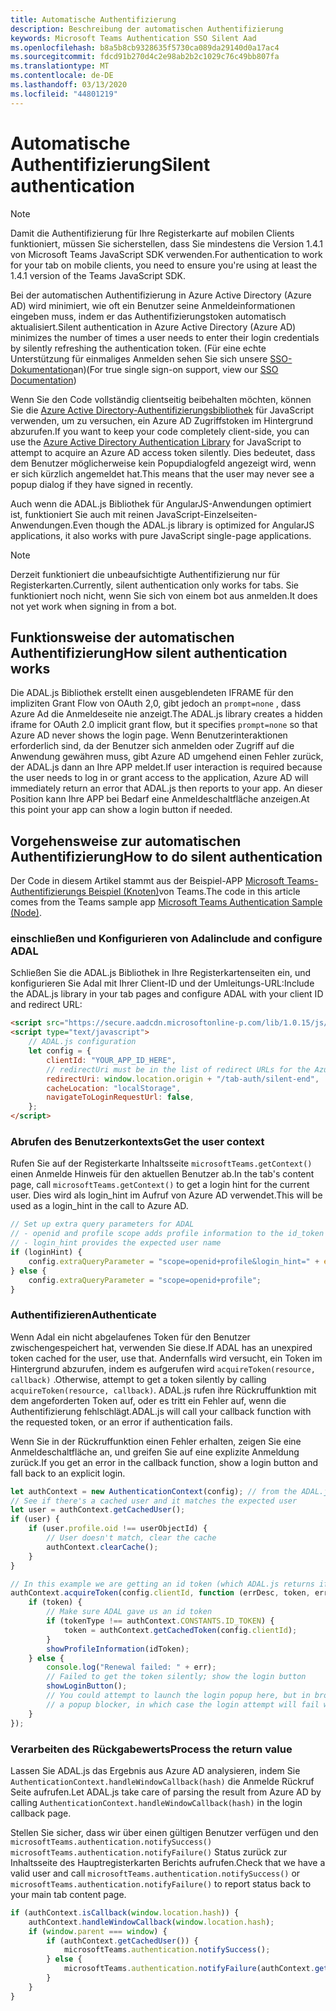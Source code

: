 ```yaml
---
title: Automatische Authentifizierung
description: Beschreibung der automatischen Authentifizierung
keywords: Microsoft Teams Authentication SSO Silent Aad
ms.openlocfilehash: b8a5b8cb9328635f5730ca089da29140d0a17ac4
ms.sourcegitcommit: fdcd91b270d4c2e98ab2b2c1029c76c49bb807fa
ms.translationtype: MT
ms.contentlocale: de-DE
ms.lasthandoff: 03/13/2020
ms.locfileid: "44801219"
---
```

# <a name="silent-authentication"></a><span data-ttu-id="5073a-104">Automatische Authentifizierung</span><span class="sxs-lookup"><span data-stu-id="5073a-104">Silent authentication</span></span>

> [!NOTE]
> <span data-ttu-id="5073a-105">Damit die Authentifizierung für Ihre Registerkarte auf mobilen Clients funktioniert, müssen Sie sicherstellen, dass Sie mindestens die Version 1.4.1 von Microsoft Teams JavaScript SDK verwenden.</span><span class="sxs-lookup"><span data-stu-id="5073a-105">For authentication to work for your tab on mobile clients, you need to ensure you're using at least the 1.4.1 version of the Teams JavaScript SDK.</span></span>

<span data-ttu-id="5073a-106">Bei der automatischen Authentifizierung in Azure Active Directory (Azure AD) wird minimiert, wie oft ein Benutzer seine Anmeldeinformationen eingeben muss, indem er das Authentifizierungstoken automatisch aktualisiert.</span><span class="sxs-lookup"><span data-stu-id="5073a-106">Silent authentication in Azure Active Directory (Azure AD) minimizes the number of times a user needs to enter their login credentials by silently refreshing the authentication token.</span></span> <span data-ttu-id="5073a-107">(Für eine echte Unterstützung für einmaliges Anmelden sehen Sie sich unsere [SSO-Dokumentation](~/tabs/how-to/authentication/auth-aad-sso.md)an)</span><span class="sxs-lookup"><span data-stu-id="5073a-107">(For true single sign-on support, view our [SSO Documentation](~/tabs/how-to/authentication/auth-aad-sso.md))</span></span>

<span data-ttu-id="5073a-108">Wenn Sie den Code vollständig clientseitig beibehalten möchten, können Sie die [Azure Active Directory-Authentifizierungsbibliothek](/azure/active-directory/develop/active-directory-authentication-libraries) für JavaScript verwenden, um zu versuchen, ein Azure AD Zugriffstoken im Hintergrund abzurufen.</span><span class="sxs-lookup"><span data-stu-id="5073a-108">If you want to keep your code completely client-side, you can use the [Azure Active Directory Authentication Library](/azure/active-directory/develop/active-directory-authentication-libraries) for JavaScript to attempt to acquire an Azure AD access token silently.</span></span> <span data-ttu-id="5073a-109">Dies bedeutet, dass dem Benutzer möglicherweise kein Popupdialogfeld angezeigt wird, wenn er sich kürzlich angemeldet hat.</span><span class="sxs-lookup"><span data-stu-id="5073a-109">This means that the user may never see a popup dialog if they have signed in recently.</span></span>

<span data-ttu-id="5073a-110">Auch wenn die ADAL.js Bibliothek für AngularJS-Anwendungen optimiert ist, funktioniert Sie auch mit reinen JavaScript-Einzelseiten-Anwendungen.</span><span class="sxs-lookup"><span data-stu-id="5073a-110">Even though the ADAL.js library is optimized for AngularJS applications, it also works with pure JavaScript single-page applications.</span></span>

> [!NOTE]
> <span data-ttu-id="5073a-111">Derzeit funktioniert die unbeaufsichtigte Authentifizierung nur für Registerkarten.</span><span class="sxs-lookup"><span data-stu-id="5073a-111">Currently, silent authentication only works for tabs.</span></span> <span data-ttu-id="5073a-112">Sie funktioniert noch nicht, wenn Sie sich von einem bot aus anmelden.</span><span class="sxs-lookup"><span data-stu-id="5073a-112">It does not yet work when signing in from a bot.</span></span>

## <a name="how-silent-authentication-works"></a><span data-ttu-id="5073a-113">Funktionsweise der automatischen Authentifizierung</span><span class="sxs-lookup"><span data-stu-id="5073a-113">How silent authentication works</span></span>

<span data-ttu-id="5073a-114">Die ADAL.js Bibliothek erstellt einen ausgeblendeten IFRAME für den impliziten Grant Flow von OAuth 2,0, gibt jedoch an `prompt=none` , dass Azure Ad die Anmeldeseite nie anzeigt.</span><span class="sxs-lookup"><span data-stu-id="5073a-114">The ADAL.js library creates a hidden iframe for OAuth 2.0 implicit grant flow, but it specifies `prompt=none` so that Azure AD never shows the login page.</span></span> <span data-ttu-id="5073a-115">Wenn Benutzerinteraktionen erforderlich sind, da der Benutzer sich anmelden oder Zugriff auf die Anwendung gewähren muss, gibt Azure AD umgehend einen Fehler zurück, der ADAL.js dann an Ihre APP meldet.</span><span class="sxs-lookup"><span data-stu-id="5073a-115">If user interaction is required because the user needs to log in or grant access to the application, Azure AD will immediately return an error that ADAL.js then reports to your app.</span></span> <span data-ttu-id="5073a-116">An dieser Position kann Ihre APP bei Bedarf eine Anmeldeschaltfläche anzeigen.</span><span class="sxs-lookup"><span data-stu-id="5073a-116">At this point your app can show a login button if needed.</span></span>

## <a name="how-to-do-silent-authentication"></a><span data-ttu-id="5073a-117">Vorgehensweise zur automatischen Authentifizierung</span><span class="sxs-lookup"><span data-stu-id="5073a-117">How to do silent authentication</span></span>

<span data-ttu-id="5073a-118">Der Code in diesem Artikel stammt aus der Beispiel-APP [Microsoft Teams-Authentifizierungs Beispiel (Knoten)](https://github.com/OfficeDev/microsoft-teams-sample-complete-node)von Teams.</span><span class="sxs-lookup"><span data-stu-id="5073a-118">The code in this article comes from the Teams sample app [Microsoft Teams Authentication Sample (Node)](https://github.com/OfficeDev/microsoft-teams-sample-complete-node).</span></span>

### <a name="include-and-configure-adal"></a><span data-ttu-id="5073a-119">einschließen und Konfigurieren von Adal</span><span class="sxs-lookup"><span data-stu-id="5073a-119">include and configure ADAL</span></span>

<span data-ttu-id="5073a-120">Schließen Sie die ADAL.js Bibliothek in Ihre Registerkartenseiten ein, und konfigurieren Sie Adal mit Ihrer Client-ID und der Umleitungs-URL:</span><span class="sxs-lookup"><span data-stu-id="5073a-120">Include the ADAL.js library in your tab pages and configure ADAL with your client ID and redirect URL:</span></span>

```html
<script src="https://secure.aadcdn.microsoftonline-p.com/lib/1.0.15/js/adal.min.js" integrity="sha384-lIk8T3uMxKqXQVVfFbiw0K/Nq+kt1P3NtGt/pNexiDby2rKU6xnDY8p16gIwKqgI" crossorigin="anonymous"></script>
<script type="text/javascript">
    // ADAL.js configuration
    let config = {
        clientId: "YOUR_APP_ID_HERE",
        // redirectUri must be in the list of redirect URLs for the Azure AD app
        redirectUri: window.location.origin + "/tab-auth/silent-end",
        cacheLocation: "localStorage",
        navigateToLoginRequestUrl: false,
    };
</script>
```

### <a name="get-the-user-context"></a><span data-ttu-id="5073a-121">Abrufen des Benutzerkontexts</span><span class="sxs-lookup"><span data-stu-id="5073a-121">Get the user context</span></span>

<span data-ttu-id="5073a-122">Rufen Sie auf der Registerkarte Inhaltsseite `microsoftTeams.getContext()` einen Anmelde Hinweis für den aktuellen Benutzer ab.</span><span class="sxs-lookup"><span data-stu-id="5073a-122">In the tab's content page, call `microsoftTeams.getContext()` to get a login hint for the current user.</span></span> <span data-ttu-id="5073a-123">Dies wird als login_hint im Aufruf von Azure AD verwendet.</span><span class="sxs-lookup"><span data-stu-id="5073a-123">This will be used as a login_hint in the call to Azure AD.</span></span>

```javascript
// Set up extra query parameters for ADAL
// - openid and profile scope adds profile information to the id_token
// - login_hint provides the expected user name
if (loginHint) {
    config.extraQueryParameter = "scope=openid+profile&login_hint=" + encodeURIComponent(loginHint);
} else {
    config.extraQueryParameter = "scope=openid+profile";
}
```

### <a name="authenticate"></a><span data-ttu-id="5073a-124">Authentifizieren</span><span class="sxs-lookup"><span data-stu-id="5073a-124">Authenticate</span></span>

<span data-ttu-id="5073a-125">Wenn Adal ein nicht abgelaufenes Token für den Benutzer zwischengespeichert hat, verwenden Sie diese.</span><span class="sxs-lookup"><span data-stu-id="5073a-125">If ADAL has an unexpired token cached for the user, use that.</span></span> <span data-ttu-id="5073a-126">Andernfalls wird versucht, ein Token im Hintergrund abzurufen, indem es aufgerufen wird `acquireToken(resource, callback)` .</span><span class="sxs-lookup"><span data-stu-id="5073a-126">Otherwise, attempt to get a token silently by calling `acquireToken(resource, callback)`.</span></span> <span data-ttu-id="5073a-127">ADAL.js rufen ihre Rückruffunktion mit dem angeforderten Token auf, oder es tritt ein Fehler auf, wenn die Authentifizierung fehlschlägt.</span><span class="sxs-lookup"><span data-stu-id="5073a-127">ADAL.js will call your callback function with the requested token, or an error if authentication fails.</span></span>

<span data-ttu-id="5073a-128">Wenn Sie in der Rückruffunktion einen Fehler erhalten, zeigen Sie eine Anmeldeschaltfläche an, und greifen Sie auf eine explizite Anmeldung zurück.</span><span class="sxs-lookup"><span data-stu-id="5073a-128">If you get an error in the callback function, show a login button and fall back to an explicit login.</span></span>

```javascript
let authContext = new AuthenticationContext(config); // from the ADAL.js library
// See if there's a cached user and it matches the expected user
let user = authContext.getCachedUser();
if (user) {
    if (user.profile.oid !== userObjectId) {
        // User doesn't match, clear the cache
        authContext.clearCache();
    }
}

// In this example we are getting an id token (which ADAL.js returns if we ask for resource = clientId)
authContext.acquireToken(config.clientId, function (errDesc, token, err, tokenType) {
    if (token) {
        // Make sure ADAL gave us an id token
        if (tokenType !== authContext.CONSTANTS.ID_TOKEN) {
            token = authContext.getCachedToken(config.clientId);
        }
        showProfileInformation(idToken);
    } else {
        console.log("Renewal failed: " + err);
        // Failed to get the token silently; show the login button
        showLoginButton();
        // You could attempt to launch the login popup here, but in browsers this could be blocked by
        // a popup blocker, in which case the login attempt will fail with the reason FailedToOpenWindow.
    }
});
```

### <a name="process-the-return-value"></a><span data-ttu-id="5073a-129">Verarbeiten des Rückgabewerts</span><span class="sxs-lookup"><span data-stu-id="5073a-129">Process the return value</span></span>

<span data-ttu-id="5073a-130">Lassen Sie ADAL.js das Ergebnis aus Azure AD analysieren, indem Sie `AuthenticationContext.handleWindowCallback(hash)` die Anmelde Rückruf Seite aufrufen.</span><span class="sxs-lookup"><span data-stu-id="5073a-130">Let ADAL.js take care of parsing the result from Azure AD by calling `AuthenticationContext.handleWindowCallback(hash)` in the login callback page.</span></span>

<span data-ttu-id="5073a-131">Stellen Sie sicher, dass wir über einen gültigen Benutzer verfügen und den `microsoftTeams.authentication.notifySuccess()` `microsoftTeams.authentication.notifyFailure()` Status zurück zur Inhaltsseite des Hauptregisterkarten Berichts aufrufen.</span><span class="sxs-lookup"><span data-stu-id="5073a-131">Check that we have a valid user and call `microsoftTeams.authentication.notifySuccess()` or `microsoftTeams.authentication.notifyFailure()` to report status back to your main tab content page.</span></span>

```javascript
if (authContext.isCallback(window.location.hash)) {
    authContext.handleWindowCallback(window.location.hash);
    if (window.parent === window) {
        if (authContext.getCachedUser()) {
            microsoftTeams.authentication.notifySuccess();
        } else {
            microsoftTeams.authentication.notifyFailure(authContext.getLoginError());
        }
    }
}
```
